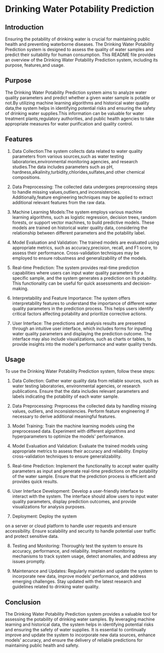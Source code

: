
# Drinking Water Potability Prediction

## Introduction
Ensuring the potability of drinking water is crucial for maintaining public health and preventing waterborne diseases. The Drinking Water Potability Prediction system is designed to assess the quality of water samples and predict their suitability for human consumption. This README file provides an overview of the Drinking Water Potability Prediction system, including its purpose, features,and usage.

## Purpose
The Drinking Water Potability Prediction system aims to analyze water quality parameters and predict whether a given water sample is potable or not.By utilizing machine learning algorithms and historical water quality data,the system helps in identifying potential risks and ensuring the safety of drinking water supplies.This information can be valuable for water treatment plants,regulatory authorities, and public health agencies to take appropriate measures for water purification and quality control.

## Features
1. Data Collection:The system collects data related to water quality parameters from various sources,such as water testing laboratories,environmental monitoring agencies, and research studies.The data includes parameters such as pH, hardness,alkalinity,turbidity,chlorides,sulfates,and other chemical compositions.

2. Data Preprocessing: The collected data undergoes preprocessing steps to handle missing values,outliers,and inconsistencies. Additionally,feature engineering techniques may be applied to extract additional relevant features from the raw data.

3. Machine Learning Models:The system employs various machine learning algorithms, such as logistic regression, decision trees, random forests, or support vector machines, to build predictive models. These models are trained on historical water quality data, considering the relationship between different parameters and the potability label.

4. Model Evaluation and Validation: The trained models are evaluated using appropriate metrics, such as accuracy,precision, recall, and F1 score, to assess their performance. Cross-validation techniques may be employed to ensure robustness and generalizability of the models.

5. Real-time Prediction: The system provides real-time prediction capabilities where users can input water quality parameters for a specific sample, and the system generates a prediction on its potability. This functionality can be useful for quick assessments and decision-making.

6. Interpretability and Feature Importance: The system offers interpretability features to understand the importance of different water quality parameters in the prediction process. This helps users identify critical factors affecting potability and prioritize corrective actions.

7. User Interface: The predictions and analysis results are presented through an intuitive user interface, which includes forms for inputting water quality parameters and displaying the prediction outcome. The interface may also include visualizations, such as charts or tables, to provide insights into the model's performance and water quality trends.

## Usage
To use the Drinking Water Potability Prediction system, follow these steps:

1. Data Collection: Gather water quality data from reliable sources, such as water testing laboratories, environmental agencies, or research publications. Ensure that the data includes relevant parameters and labels indicating the potability of each water sample.

2. Data Preprocessing: Preprocess the collected data by handling missing values, outliers, and inconsistencies. Perform feature engineering if necessary to derive additional meaningful features.

3. Model Training: Train the machine learning models using the preprocessed data. Experiment with different algorithms and hyperparameters to optimize the models' performance.

4. Model Evaluation and Validation: Evaluate the trained models using appropriate metrics to assess their accuracy and reliability. Employ cross-validation techniques to ensure generalizability.

5. Real-time Prediction: Implement the functionality to accept water quality parameters as input and generate real-time predictions on the potability of the water sample. Ensure that the prediction process is efficient and provides quick results.

6. User Interface Development: Develop a user-friendly interface to interact with the system. The interface should allow users to input water quality parameters, display prediction outcomes, and provide visualizations for analysis purposes.

7. Deployment: Deploy the system

 on a server or cloud platform to handle user requests and ensure accessibility. Ensure scalability and security to handle potential user traffic and protect sensitive data.

8. Testing and Monitoring: Thoroughly test the system to ensure its accuracy, performance, and reliability. Implement monitoring mechanisms to track system usage, detect anomalies, and address any issues promptly.

9. Maintenance and Updates: Regularly maintain and update the system to incorporate new data, improve models' performance, and address emerging challenges. Stay updated with the latest research and guidelines related to drinking water quality.

## Conclusion
The Drinking Water Potability Prediction system provides a valuable tool for assessing the potability of drinking water samples. By leveraging machine learning and historical data, the system helps in identifying potential risks and ensuring the safety of water supplies. It is essential to continually improve and update the system to incorporate new data sources, enhance models' accuracy, and ensure the delivery of reliable predictions for maintaining public health and safety.
